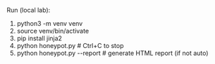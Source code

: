 Run (local lab):
1) python3 -m venv venv
2) source venv/bin/activate
3) pip install jinja2
4) python honeypot.py          # Ctrl+C to stop
5) python honeypot.py --report  # generate HTML report (if not auto)
